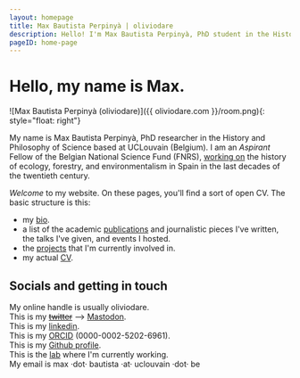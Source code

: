 ```yaml
---
layout: homepage
title: Max Bautista Perpinyà | oliviodare
description: Hello! I'm Max Bautista Perpinyà, PhD student in the History and Philosophy of Science @ UCLouvain (Belgium), working on the history of biodiversity.
pageID: home-page
---
```


# Hello, my name is Max.

![Max Bautista Perpinyà (oliviodare)]({{ oliviodare.com }}/room.png){: style="float: right"}

My name is Max Bautista Perpinyà, PhD researcher in the History and Philosophy of Science based at UCLouvain (Belgium). I am an *Aspirant* Fellow of the Belgian National Science Fund (FNRS), [working on](bio.html#what-i-am-doing-now) the history of ecology, forestry, and environmentalism in Spain in the last decades of the twentieth century.

*Welcome* to my website. On these pages, you'll find a sort of open CV. The basic structure is this:
- my [bio](bio.html).
- a list of the academic [publications](pubs.html) and journalistic pieces I've written, the talks I've given, and events I hosted.
- the [projects](projects.html) that I'm currently involved in.
- my actual <a href="https://oliviodare.github.io/cv/" target="_blank">CV</a>.

## Socials and getting in touch
My online handle is usually oliviodare.<br>
This is my <strike><a href="https://twitter.com/oliviodare" target="_blank">twitter</a></strike> --> <a href="https://scholar.social/@oliviodare" rel="me" target="_blank">Mastodon</a>.  
This is my <a href="https://www.linkedin.com/in/max-bp/" target="_blank">linkedin</a>.  
This is my <a href="https://orcid.org/0000-0002-5202-6961" target="_blank">ORCID</a> (0000-0002-5202-6961).  
This is my <a href="https://github.com/oliviodare" target="_blank">Github profile</a>.  
This is the <a href="https://pencelab.be/" target="_blank">lab</a> where I'm currently working.   
My email is max ·dot· bautista ·at· uclouvain ·dot· be

<!-- ![Max Bautista Perpinyà (oliviodare)]({{ oliviodare.com }}/room.png) -->
